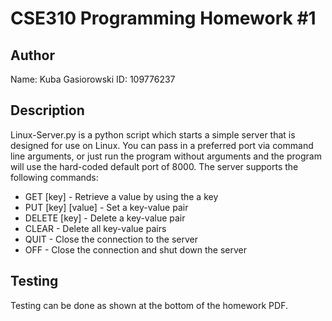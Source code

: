 # CSE310 Programming Homework #1

## Author

Name: Kuba Gasiorowski
ID: 109776237

## Description

Linux-Server.py is a python script which starts a simple server that is 
designed for use on Linux. You can pass in a preferred port via command 
line arguments, or just run the program without arguments and the program
will use the hard-coded default port of 8000. The server supports the 
following commands:

* GET [key] - Retrieve a value by using the a key
* PUT [key] [value] - Set a key-value pair
* DELETE [key] - Delete a key-value pair
* CLEAR - Delete all key-value pairs
* QUIT - Close the connection to the server
* OFF - Close the connection and shut down the server

## Testing

Testing can be done as shown at the bottom of the homework PDF.
